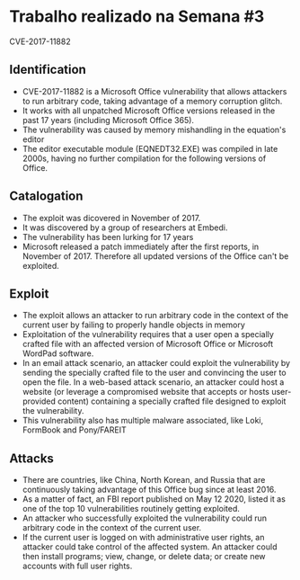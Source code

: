 # Trabalho realizado na Semana #3

CVE-2017-11882

## Identification

- CVE-2017-11882 is a Microsoft Office vulnerability that allows attackers to run arbitrary code, taking advantage of a memory corruption glitch.
- It works with all unpatched Microsoft Office versions released in the past 17 years (including Microsoft Office 365).
- The vulnerability was caused by memory mishandling in the equation's editor
- The editor executable module (EQNEDT32.EXE) was compiled in late 2000s, having no further compilation for the following versions of Office. 

## Catalogation

- The exploit was dicovered in November of 2017.
- It was discovered by a group of researchers at Embedi.
- The vulnerability has been lurking for 17 years
- Microsoft released a patch immediately after the first reports, in November of 2017. Therefore all updated versions of the Office can't be exploited.

## Exploit

- The exploit allows an attacker to run arbitrary code in the context of the current user by failing to properly handle objects in memory
- Exploitation of the vulnerability requires that a user open a specially crafted file with an affected version of Microsoft Office or Microsoft WordPad software.
-  In an email attack scenario, an attacker could exploit the vulnerability by sending the specially crafted file to the user and convincing the user to open the file. In a web-based attack scenario, an attacker could host a website (or leverage a compromised website that accepts or hosts user-provided content) containing a specially crafted file designed to exploit the vulnerability.
- This vulnerability also has multiple malware associated, like Loki, FormBook and Pony/FAREIT

## Attacks

- There are countries, like China, North Korean, and Russia that are continuously taking advantage of this Office bug since at least 2016. 
- As a matter of fact, an FBI report published on May 12 2020, listed it as one of the top 10 vulnerabilities routinely getting exploited.
- An attacker who successfully exploited the vulnerability could run arbitrary code in the context of the current user. 
- If the current user is logged on with administrative user rights, an attacker could take control of the affected system. An attacker could then install programs; view, change, or delete data; or create new accounts with full user rights.

